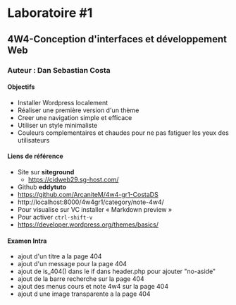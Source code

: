# Laboratoire #1
## 4W4-Conception d'interfaces et développement Web
### Auteur : Dan Sebastian Costa

#### Objectifs
- Installer Wordpress localement
- Réaliser une première version d'un thème
- Creer une navigation simple et efficace 
- Utiliser un style minimaliste 
- Couleurs complementaires et chaudes pour ne pas fatiguer les yeux des utilisateurs

#### Liens de référence
- Site sur **siteground**
    - https://cidweb29.sg-host.com/
- Github **eddytuto**    
- https://github.com/ArcaniteM/4w4-gr1-CostaDS
- http://localhost:8000/4w4gr1/category/note-4w4/
- Pour visualise sur VC installer  « Markdown preview »
- Pour activer `ctrl-shift-v`
- https://developer.wordpress.org/themes/basics/

#### Examen Intra
- ajout d'un titre a la page 404
- ajout d'un message pour la page 404 
- ajout de is_404() dans le if dans header.php pour ajouter "no-aside"
- ajout de la barre recherche sur la page 404 
- ajout des menus cours et note 4w4 sur la page 404 
- ajout d une image transparente a la page 404
